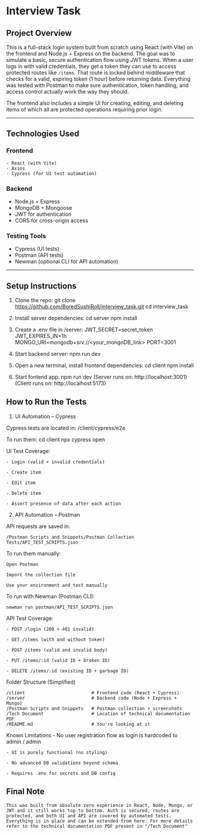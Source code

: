 # Interview Task

## Project Overview

This is a full-stack login system built from scratch using React (with Vite) on the frontend and Node.js + Express on the backend. The goal was to simulate a basic, secure authentication flow using JWT tokens. When a user logs in with valid credentials, they get a token they can use to access protected routes like `/items`. That route is locked behind middleware that checks for a valid, expiring token (1 hour) before returning data. 
Everything was tested with Postman to make sure authentication, token handling, and access control actually work the way they should.

The frontend also includes a simple UI for creating, editing, and deleting items of which all are protected operations requiring prior login.

---

## Technologies Used

### Frontend
    - React (with Vite)
    - Axios
    - Cypress (for UI test automation)

### Backend
- Node.js + Express
- MongoDB + Mongoose
- JWT for authentication
- CORS for cross-origin access

### Testing Tools
- Cypress (UI tests)
- Postman (API tests)
- Newman (optional CLI for API automation)

---

## Setup Instructions

1. Clone the repo:
   git clone https://github.com/BoredSushiRoll/interview_task.git
   cd interview_task

2. Install server dependencies:
   cd server
   npm install  

3. Create a .env file in /server:
    JWT_SECRET=secret_token
    JWT_EXPIRES_IN=1h
    MONGO_URI=mongodb+srv://<your_mongoDB_link>
    PORT=3001

4. Start backend server:
    npm run dev

5. Open a new terminal, install frontend dependencies:
    cd client
    npm install

6. Start fontend app:
    npm run dev
    (Server runs on: http://localhost:3001)
    (Client runs on: http://localhost:5173)


## How to Run the Tests
1. UI Automation – Cypress

Cypress tests are located in:
    /client/cypress/e2e

To run them:
    cd client
    npx cypress open

UI Test Coverage:

    - Login (valid + invalid credentials)

    - Create item

    - Edit item

    - Delete item

    - Assert presence of data after each action

2. API Automation – Postman

API requests are saved in:

    /Postman Scripts and Snippets/Postman Collection Tests/API_TEST_SCRIPTS.json

To run them manually:

    Open Postman

    Import the collection file

    Use your environment and test manually

To run with Newman (Postman CLI):

    newman run postman/API_TEST_SCRIPTS.json

API Test Coverage:

    - POST /login (200 + 401 invalid)

    - GET /items (with and without token)

    - POST /items (valid and invalid body)

    - PUT /items/:id (valid ID + broken ID)

    - DELETE /items/:id (existing ID + garbage ID)

Folder Structure (Simplified)

    /client                         # Frontend code (React + Cypress)
    /server                         # Backend code (Node + Express + Mongo)
    /Postman Scripts and Snippets   # Postman collection + screenshots
    /Tech Document                  # Location of technical documentation PDF
    /README.md                      # You're looking at it

Known Limitations
    - No user registration flow as login is hardcoded to admin / admin

    - UI is purely functional (no styling)

    - No advanced DB validations beyond schema

    - Requires .env for secrets and DB config 

## Final Note

    This was built from absolute zero experience in React, Node, Mongo, or JWT and it still works top to bottom. Auth is secured, routes are protected, and both UI and API are covered by automated tests. Everything is in place and can be extended from here. For more details refer to the technical documentation PDF present in "/Tech Document"
    